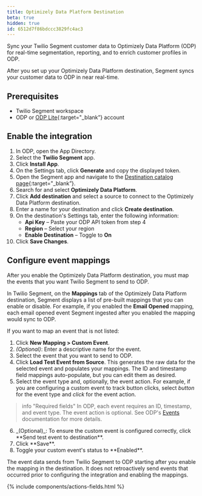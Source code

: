 ```yaml
---
title: Optimizely Data Platform Destination
beta: true
hidden: true
id: 6512d7f86bdccc3829fc4ac3
---
```


Sync your Twilio Segment customer data to Optimizely Data Platform (ODP) for real-time segmentation, reporting, and to enrich customer profiles in ODP.

After you set up your Optimizely Data Platform destination, Segment syncs your customer data to ODP in near real-time.

## Prerequisites

- Twilio Segment workspace
- ODP or [ODP Lite](https://support.optimizely.com/hc/en-us/articles/8359093735309-Welcome-to-ODP-Lite){:target="_blank”} account

## Enable the integration

1.  In ODP, open the App Directory.
2.  Select the **Twilio Segment** app.
3.  Click **Install App**.
4.  On the Settings tab, click **Generate** and copy the displayed token.
5.  Open the Segment app and navigate to the [Destination catalog page](https://app.segment.com/goto-my-workspace/destinations/catalog){:target="_blank”}.
6.  Search for and select **Optimizely Data Platform**.
7.  Click **Add destination** and select a source to connect to the Optimizely Data Platform destination.
8. Enter a name for your destination and click **Create destination**.
9. On the destination's Settings tab, enter the following information:
	- **Api Key** – Paste your ODP API token from step 4
	- **Region** – Select your region
	- **Enable Destination** – Toggle to **On**
10.	Click **Save Changes**.

## Configure event mappings

After you enable the Optimizely Data Platform destination, you must map the events that you want Twilio Segment to send to ODP.

In Twilio Segment, on the **Mappings** tab of the Optimizely Data Platform destination, Segment displays a list of pre-built mappings that you can enable or disable. For example, if you enabled the **Email Opened** mapping, each email opened event Segment ingested after you enabled the mapping would sync to ODP.

If you want to map an event that is not listed:
1. Click **New Mapping > Custom Event**.
2. _(Optional)_: Enter a descriptive name for the event.
3. Select the event that you want to send to ODP.
4. Click **Load Test Event from Source**. This generates the raw data for the selected event and populates your mappings. The ID and timestamp field mappings auto-populate, but you can edit them as desired.
5. Select the event type and, optionally, the event action. For example, if you are configuring a custom event to track button clicks, select _button_ for the event type and _click_ for the event action.

> info "Required fields"
> In ODP, each event requires an ID, timestamp, and event type. The event action is optional. See ODP's [Events](https://docs.developers.optimizely.com/optimizely-data-platform/docs/thebasics-events) documentation for more details.

<ol style="counter-reset: none;">
  <li value="6" markdown=1>
  _(Optional)_: To ensure the custom event is configured correctly, click **Send test event to destination**.
  </li>
  <li value="7" markdown=1>
  Click **Save**.
  </li>
  <li value="8" markdown=1>
  Toggle your custom event's status to **Enabled**.
  </li>
</ol>	

The event data sends from Twilio Segment to ODP starting after you enable the mapping in the destination. It does not retroactively send events that occurred prior to configuring the integration and enabling the mappings.

{% include components/actions-fields.html %}
